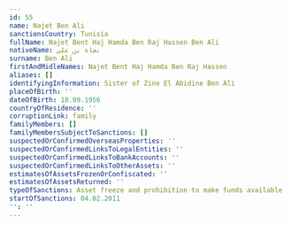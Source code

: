```yaml
---
id: 55
name: Najet Ben Ali
sanctionsCountry: Tunisia
fullName: Najet Bent Haj Hamda Ben Raj Hassen Ben Ali
nativeName: نجاة بن علي‎
surname: Ben Ali
firstAndMidleNames: Najet Bent Haj Hamda Ben Raj Hassen
aliases: []
identifyingInformation: Sister of Zine El Abidine Ben Ali
placeOfBirth: ''
dateOfBirth: 18.09.1956
countryOfResidence: ''
corruptionLink: family
familyMembers: []
familyMembersSubjectToSanctions: []
suspectedOrConfirmedOverseasProperties: ''
suspectedOrConfirmedLinksToLegalEntities: ''
suspectedOrConfirmedLinksToBankAccounts: ''
suspectedOrConfirmedLinksToOtherAssets: ''
estimatesOfAssetsFrozenOrConfiscated: ''
estimatesOfAssetsReturned: ''
typeOfSanctions: Asset freeze and prohibition to make funds available
startOfSanctions: 04.02.2011
'': ''
---
```


